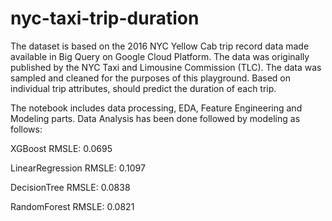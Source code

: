 # nyc-taxi-trip-duration

The dataset is based on the 2016 NYC Yellow Cab trip record data made available in Big Query on Google Cloud Platform. The data was originally published by the NYC Taxi and Limousine Commission (TLC). The data was sampled and cleaned for the purposes of this playground. Based on individual trip attributes, should predict the duration of each trip.

The notebook includes data processing, EDA, Feature Engineering and Modeling parts. Data Analysis has been done followed by modeling as follows:

XGBoost RMSLE: 0.0695

LinearRegression RMSLE: 0.1097

DecisionTree RMSLE: 0.0838

RandomForest RMSLE: 0.0821
